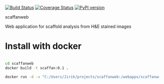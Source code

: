   
[![Build Status](https://travis-ci.org/mjirik/scaffanweb.svg?branch=master)](https://travis-ci.org/mjirik/scaffanweb)
[![Coverage Status](https://coveralls.io/repos/github/mjirik/scaffanweb/badge.svg?branch=master)](https://coveralls.io/github/mjirik/scaffanweb?branch=master)
[![PyPI version](https://badge.fury.io/py/scaffanweb.svg)](http://badge.fury.io/py/scaffanweb)


scaffanweb

Web application for scaffold analysis from H&E stained images


# Install with docker

```bash

cd scaffanweb
docker build -t scaffan:0.1 .
```

```bash
docker run -d -v "C:/Users/Jirik/projects/scaffanweb:/webapps/scaffanweb_django/scaffanweb/" -v "C:/Users/Jirik/projects/scaffan:/webapps/scaffanweb_django/scaffan/" -p 8000:8000 -p 8080:80 --name scaffan scaffan:0.1
```

